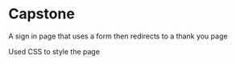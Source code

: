 <h1>Capstone</h1>
<p>A sign in page that uses a form then redirects to a thank you page</p>
<p>Used CSS to style the page</p>
